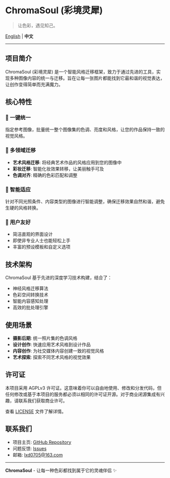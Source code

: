 # ChromaSoul (彩境灵犀)

> 让色彩，遇见知己。

[English](README.md) | **中文**

---

## 项目简介

ChromaSoul (彩境灵犀) 是一个智能风格迁移框架，致力于通过先进的工具，实现多种图像内容的统一与迁移。旨在让每一张图片都能找到它最和谐的视觉表达，让创作变得简单而充满魔力。

## 核心特性

### 🎨 一键统一
指定参考图像，批量统一整个图像集的色调、亮度和风格，让您的作品保持一致的视觉风格。

### 🌈 多领域迁移
- **艺术风格迁移**: 将经典艺术作品的风格应用到您的图像中
- **彩妆迁移**: 智能化妆效果转移，让美丽触手可及
- **色调对齐**: 精确的色彩匹配和调整

### 🧠 智能适应
针对不同光照条件、内容类型的图像进行智能调整，确保迁移效果自然和谐，避免生硬的风格转换。

### 👥 用户友好
- 简洁直观的界面设计
- 即使非专业人士也能轻松上手
- 丰富的预设模板和自定义选项

## 技术架构

ChromaSoul 基于先进的深度学习技术构建，结合了：
- 神经风格迁移算法
- 色彩空间转换技术
- 智能内容感知处理
- 高效的批处理引擎

## 使用场景

- **摄影后期**: 统一照片集的色调风格
- **设计创作**: 快速应用艺术风格到设计作品
- **内容创作**: 为社交媒体内容创建一致的视觉风格
- **艺术探索**: 探索不同艺术风格的视觉效果

## 许可证

本项目采用 AGPLv3 许可证。这意味着你可以自由地使用、修改和分发代码，但任何修改或基于本项目的服务都必须以相同的许可证开源。对于商业闭源集成有兴趣，请联系我们获取商业许可。

查看 [LICENSE](LICENSE) 文件了解详情。

## 联系我们

- 项目主页: [GitHub Repository](https://github.com/XIAODUOLU/ChromaSoul)
- 问题反馈: [Issues](https://github.com/XIAODUOLU/ChromaSoul/issues)
- 邮箱: lxd0705@163.com

---

**ChromaSoul** - 让每一种色彩都找到属于它的灵魂伴侣 ✨